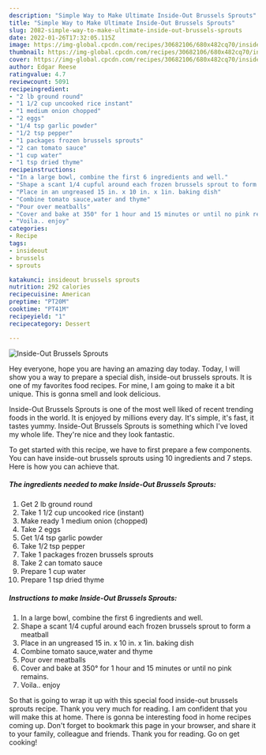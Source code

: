```yaml
---
description: "Simple Way to Make Ultimate Inside-Out Brussels Sprouts"
title: "Simple Way to Make Ultimate Inside-Out Brussels Sprouts"
slug: 2082-simple-way-to-make-ultimate-inside-out-brussels-sprouts
date: 2022-01-26T17:32:05.115Z
image: https://img-global.cpcdn.com/recipes/30682106/680x482cq70/inside-out-brussels-sprouts-recipe-main-photo.jpg
thumbnail: https://img-global.cpcdn.com/recipes/30682106/680x482cq70/inside-out-brussels-sprouts-recipe-main-photo.jpg
cover: https://img-global.cpcdn.com/recipes/30682106/680x482cq70/inside-out-brussels-sprouts-recipe-main-photo.jpg
author: Edgar Reese
ratingvalue: 4.7
reviewcount: 5091
recipeingredient:
- "2 lb ground round"
- "1 1/2 cup uncooked rice instant"
- "1 medium onion chopped"
- "2 eggs"
- "1/4 tsp garlic powder"
- "1/2 tsp pepper"
- "1 packages frozen brussels sprouts"
- "2 can tomato sauce"
- "1 cup water"
- "1 tsp dried thyme"
recipeinstructions:
- "In a large bowl, combine the first 6 ingredients and well."
- "Shape a scant 1/4 cupful around each frozen brussels sprout to form a meatball"
- "Place in an ungreased 15 in. x 10 in. x 1in. baking dish"
- "Combine tomato sauce,water and thyme"
- "Pour over meatballs"
- "Cover and bake at 350° for 1 hour and 15 minutes or until no pink remains."
- "Voila.. enjoy"
categories:
- Recipe
tags:
- insideout
- brussels
- sprouts

katakunci: insideout brussels sprouts 
nutrition: 292 calories
recipecuisine: American
preptime: "PT20M"
cooktime: "PT41M"
recipeyield: "1"
recipecategory: Dessert

---
```



![Inside-Out Brussels Sprouts](https://img-global.cpcdn.com/recipes/30682106/680x482cq70/inside-out-brussels-sprouts-recipe-main-photo.jpg)

Hey everyone, hope you are having an amazing day today. Today, I will show you a way to prepare a special dish, inside-out brussels sprouts. It is one of my favorites food recipes. For mine, I am going to make it a bit unique. This is gonna smell and look delicious.



Inside-Out Brussels Sprouts is one of the most well liked of recent trending foods in the world. It is enjoyed by millions every day. It's simple, it's fast, it tastes yummy. Inside-Out Brussels Sprouts is something which I've loved my whole life. They're nice and they look fantastic.


To get started with this recipe, we have to first prepare a few components. You can have inside-out brussels sprouts using 10 ingredients and 7 steps. Here is how you can achieve that.

<!--inarticleads1-->

##### The ingredients needed to make Inside-Out Brussels Sprouts:

1. Get 2 lb ground round
1. Take 1 1/2 cup uncooked rice (instant)
1. Make ready 1 medium onion (chopped)
1. Take 2 eggs
1. Get 1/4 tsp garlic powder
1. Take 1/2 tsp pepper
1. Take 1 packages frozen brussels sprouts
1. Take 2 can tomato sauce
1. Prepare 1 cup water
1. Prepare 1 tsp dried thyme




<!--inarticleads2-->

##### Instructions to make Inside-Out Brussels Sprouts:

1. In a large bowl, combine the first 6 ingredients and well.
1. Shape a scant 1/4 cupful around each frozen brussels sprout to form a meatball
1. Place in an ungreased 15 in. x 10 in. x 1in. baking dish
1. Combine tomato sauce,water and thyme
1. Pour over meatballs
1. Cover and bake at 350° for 1 hour and 15 minutes or until no pink remains.
1. Voila.. enjoy




So that is going to wrap it up with this special food inside-out brussels sprouts recipe. Thank you very much for reading. I am confident that you will make this at home. There is gonna be interesting food in home recipes coming up. Don't forget to bookmark this page in your browser, and share it to your family, colleague and friends. Thank you for reading. Go on get cooking!
